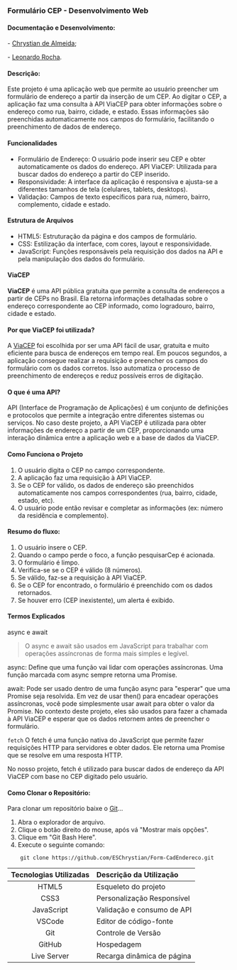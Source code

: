 ### Formulário CEP - Desenvolvimento Web

#### **Documentação e Desenvolvimento:**
\- [Chrystian de Almeida](https://github.com/ESChrystian);

\- [Leonardo Rocha](https://github.com/leonardossrocha).



#### Descrição:
Este projeto é uma aplicação web que permite ao usuário preencher um formulário de endereço a partir da inserção de um CEP. Ao digitar o CEP, a aplicação faz uma consulta à API ViaCEP para obter informações sobre o endereço como rua, bairro, cidade, e estado. Essas informações são preenchidas automaticamente nos campos do formulário, facilitando o preenchimento de dados de  endereço.

#### Funcionalidades
* Formulário de Endereço: O usuário pode inserir seu CEP e obter automaticamente os dados do endereço.
API ViaCEP: Utilizada para buscar dados do endereço a partir do CEP inserido.
* Responsividade: A interface da aplicação é responsiva e ajusta-se a diferentes tamanhos de tela (celulares, tablets, desktops).
* Validação: Campos de texto específicos para rua, número, bairro, complemento, cidade e estado.
#### Estrutura de Arquivos
* HTML5: Estruturação da página e dos campos de formulário.
* CSS: Estilização da interface, com cores, layout e responsividade.
* JavaScript: Funções responsáveis pela requisição dos dados na API e pela manipulação dos dados do formulário.

#### ViaCEP
**ViaCEP** é uma API pública gratuita que permite a consulta de endereços a partir de CEPs no Brasil. Ela retorna informações detalhadas sobre o endereço correspondente ao CEP informado, como logradouro, bairro, cidade e estado.

#### Por que ViaCEP foi utilizada?
A [ViaCEP](https://viacep.com.br/) foi escolhida por ser uma API fácil de usar, gratuita e muito eficiente para busca de endereços em tempo real. Em poucos segundos, a aplicação consegue realizar a requisição e preencher os campos do formulário com os dados corretos. Isso automatiza o processo de preenchimento de endereços e reduz possíveis erros de digitação.

#### O que é uma API?
API (Interface de Programação de Aplicações) é um conjunto de definições e protocolos que permite a integração entre diferentes sistemas ou serviços. No caso deste projeto, a API ViaCEP é utilizada para obter informações de endereço a partir de um CEP, proporcionando uma interação dinâmica entre a aplicação web e a base de dados da ViaCEP.

#### Como Funciona o Projeto
1. O usuário digita o CEP no campo correspondente.
2. A aplicação faz uma requisição à API ViaCEP.
3. Se o CEP for válido, os dados de endereço são preenchidos automaticamente nos campos correspondentes (rua, bairro, cidade, estado, etc).
4. O usuário pode então revisar e completar as informações (ex: número da residência e complemento).

#### Resumo do fluxo:
1. O usuário insere o CEP.
2. Quando o campo perde o foco, a função pesquisarCep é acionada.
3. O formulário é limpo.
4. Verifica-se se o CEP é válido (8 números).
5. Se válido, faz-se a requisição à API ViaCEP.
6. Se o CEP for encontrado, o formulário é preenchido com os dados retornados.
7. Se houver erro (CEP inexistente), um alerta é exibido.


#### Termos Explicados

async e await
> O async e await são usados em JavaScript para trabalhar com operações assíncronas de forma mais simples e legível.

async: Define que uma função vai lidar com operações assíncronas. Uma função marcada com async sempre retorna uma Promise.

await: Pode ser usado dentro de uma função async para "esperar" que uma Promise seja resolvida. Em vez de usar then() para encadear operações assíncronas, você pode simplesmente usar await para obter o valor da Promise.
No contexto deste projeto, eles são usados para fazer a chamada à API ViaCEP e esperar que os dados retornem antes de preencher o formulário.

``fetch``
O fetch é uma função nativa do JavaScript que permite fazer requisições HTTP para servidores e obter dados. Ele retorna uma Promise que se resolve em uma resposta HTTP.

No nosso projeto, fetch é utilizado para buscar dados de endereço da API ViaCEP com base no CEP digitado pelo usuário.

#### Como Clonar o Repositório:
Para clonar um repositório baixe o [Git](https://git-scm.com/downloads)...
1. Abra o explorador de arquivo.
2. Clique o botão direito do mouse, após vá "Mostrar mais opções".
3. Clique em "Git Bash Here".
4. Execute o seguinte comando:

`````
    git clone https://github.com/ESChrystian/Form-CadEndereco.git
`````


|Tecnologias Utilizadas | Descrição da Utilização|
| :------------------: | :--------|
| HTML5 | Esqueleto do projeto  |
|CSS3 | Personalização Responsível  |
| JavaScript| Validação e consumo de API |
| VSCode| Editor de código-fonte |
| Git |Controle de Versão |
| GitHub| Hospedagem |
| Live Server | Recarga dinâmica de página |


